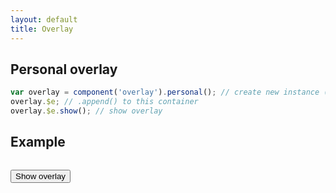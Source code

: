 ```yaml
---
layout: default
title: Overlay
---
```


## Personal overlay

```js
var overlay = component('overlay').personal(); // create new instance (appended to body)
overlay.$e; // .append() to this container
overlay.$e.show(); // show overlay
```

## Example

```js

```

<button class="btn" id="show-overlay">Show overlay</button>
<script>
$(function(){
	var overlay = component('overlay').personal();
	$('#show-overlay').on('click', function(){
		overlay.show();
	});
	var $closeBtn = $('<button class="btn">Hide overlay</button>');
	var $panel = $('<'+'div'+'>'+'<'+'/div'+'>');
	$panel.css({
		'padding': '30px',
		'min-height': '400px',
		'max-width': '1000px',
		'margin': '0 auto'
	});
	$panel.append($closeBtn);
	overlay.$e.append($panel);
	$closeBtn.on('click', function(){
		overlay.hide();
	});
});
</script>
